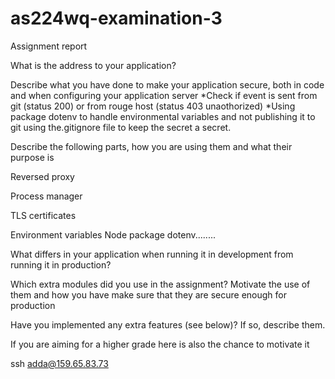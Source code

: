 # as224wq-examination-3

Assignment report

What is the address to your application?

Describe what you have done to make your application secure, both in code and when configuring your application server
*Check if event is sent from git (status 200) or from rouge host (status 403 unaothorized)
*Using package dotenv to handle environmental variables and not publishing it to git using the.gitignore file to keep the secret a secret.

Describe the following parts, how you are using them and what their purpose is

Reversed proxy

Process manager

TLS certificates

Environment variables
Node package dotenv........

What differs in your application when running it in development from running it in production?

Which extra modules did you use in the assignment? Motivate the use of them and how you have make sure that they are secure enough for production

Have you implemented any extra features (see below)? If so, describe them.

If you are aiming for a higher grade here is also the chance to motivate it

ssh adda@159.65.83.73